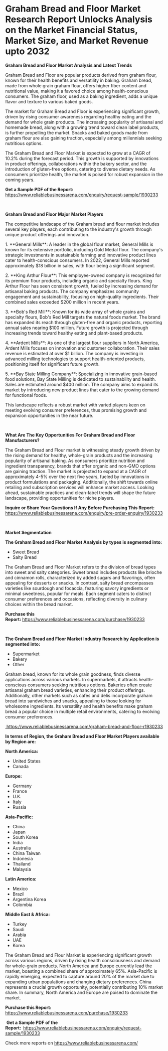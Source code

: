 <p><h1>Graham Bread and Floor Market Research Report Unlocks Analysis on the Market Financial Status, Market Size, and Market Revenue upto 2032</h1></p><p><strong>Graham Bread and Floor Market Analysis and Latest Trends</strong></p>
<p><p>Graham Bread and Floor are popular products derived from graham flour, known for their health benefits and versatility in baking. Graham bread, made from whole grain graham flour, offers higher fiber content and nutritional value, making it a favored choice among health-conscious consumers. The graham floor, used as a baking ingredient, adds a unique flavor and texture to various baked goods.</p><p>The market for Graham Bread and Floor is experiencing significant growth, driven by rising consumer awareness regarding healthy eating and the demand for whole grain products. The increasing popularity of artisanal and homemade bread, along with a growing trend toward clean label products, is further propelling the market. Snacks and baked goods made from graham flour are also gaining traction, especially among millennials seeking nutritious options.</p><p>The Graham Bread and Floor Market is expected to grow at a CAGR of 10.2% during the forecast period. This growth is supported by innovations in product offerings, collaborations within the bakery sector, and the introduction of gluten-free options, catering to diverse dietary needs. As consumers prioritize health, the market is poised for robust expansion in the coming years.</p></p>
<p><strong>Get a Sample PDF of the Report:&nbsp;</strong> <a href="https://www.reliablebusinessarena.com/enquiry/request-sample/1930233?utm_campaign=1871&utm_medium=2&utm_source=Github&utm_content=ia&utm_term=16012025&utm_id=graham-bread-and-floor">https://www.reliablebusinessarena.com/enquiry/request-sample/1930233</a></p>
<p>&nbsp;</p>
<p><strong>Graham Bread and Floor Major Market Players</strong></p>
<p><p>The competitive landscape of the Graham bread and flour market includes several key players, each contributing to the industry's growth through unique product offerings and innovation. </p><p>1. **General Mills**: A leader in the global flour market, General Mills is known for its extensive portfolio, including Gold Medal flour. The company's strategic investments in sustainable farming and innovative product lines cater to health-conscious consumers. In 2022, General Mills reported approximately $18 billion in sales, with flour being a significant segment.</p><p>2. **King Arthur Flour**: This employee-owned company is recognized for its premium flour products, including organic and specialty flours. King Arthur Flour has seen consistent growth, fueled by increasing demand for artisanal baking products. The company emphasizes community engagement and sustainability, focusing on high-quality ingredients. Their combined sales exceeded $200 million in recent years.</p><p>3. **Bob's Red Mill**: Known for its wide array of whole grains and specialty flours, Bob's Red Mill targets the natural foods market. The brand has expanded its reach through gluten-free and organic products, reporting annual sales nearing $100 million. Future growth is projected through increasing trends toward healthy eating and plant-based products.</p><p>4. **Ardent Mills**: As one of the largest flour suppliers in North America, Ardent Mills focuses on innovation and customer collaboration. Their sales revenue is estimated at over $1 billion. The company is investing in advanced milling technologies to support health-oriented products, positioning itself for significant future growth.</p><p>5. **Bay State Milling Company**: Specializing in innovative grain-based food solutions, Bay State Milling is dedicated to sustainability and health. Sales are estimated around $400 million. The company aims to expand its market by introducing new product lines that cater to the growing demand for functional foods.</p><p>This landscape reflects a robust market with varied players keen on meeting evolving consumer preferences, thus promising growth and expansion opportunities in the near future.</p></p>
<p>&nbsp;</p>
<p><strong>What Are The Key Opportunities For Graham Bread and Floor Manufacturers?</strong></p>
<p><p>The Graham Bread and Flour market is witnessing steady growth driven by the rising demand for healthy, whole-grain products and the increasing popularity of artisanal baking. As consumers prioritize nutrition and ingredient transparency, brands that offer organic and non-GMO options are gaining traction. The market is projected to expand at a CAGR of approximately 4-5% over the next five years, fueled by innovations in product formulations and packaging. Additionally, the shift towards online retailing and subscription services will enhance market access. Looking ahead, sustainable practices and clean-label trends will shape the future landscape, providing opportunities for niche players.</p></p>
<p><strong>Inquire or Share Your Questions If Any Before Purchasing This Report:</strong> <a href="https://www.reliablebusinessarena.com/enquiry/pre-order-enquiry/1930233?utm_campaign=1871&utm_medium=2&utm_source=Github&utm_content=ia&utm_term=16012025&utm_id=graham-bread-and-floor">https://www.reliablebusinessarena.com/enquiry/pre-order-enquiry/1930233</a></p>
<p>&nbsp;</p>
<p><strong>Market Segmentation</strong></p>
<p><strong>The Graham Bread and Floor Market Analysis by types is segmented into:</strong></p>
<p><ul><li>Sweet Bread</li><li>Salty Bread</li></ul></p>
<p><p>The Graham Bread and Floor Market refers to the division of bread types into sweet and salty categories. Sweet bread includes products like brioche and cinnamon rolls, characterized by added sugars and flavorings, often appealing for desserts or snacks. In contrast, salty bread encompasses varieties like sourdough and focaccia, featuring savory ingredients or minimal sweetness, popular for meals. Each segment caters to distinct consumer preferences and occasions, reflecting diversity in culinary choices within the bread market.</p></p>
<p><strong>Purchase this Report:&nbsp;</strong><a href="https://www.reliablebusinessarena.com/purchase/1930233?utm_campaign=1871&utm_medium=2&utm_source=Github&utm_content=ia&utm_term=16012025&utm_id=graham-bread-and-floor">https://www.reliablebusinessarena.com/purchase/1930233</a></p>
<p>&nbsp;</p>
<p><strong>The Graham Bread and Floor Market Industry Research by Application is segmented into:</strong></p>
<p><ul><li>Supermarket</li><li>Bakery</li><li>Other</li></ul></p>
<p><p>Graham bread, known for its whole grain goodness, finds diverse applications across various markets. In supermarkets, it attracts health-conscious consumers seeking nutritious options. Bakeries often create artisanal graham bread varieties, enhancing their product offerings. Additionally, other markets such as cafes and delis incorporate graham bread into sandwiches and snacks, appealing to those looking for wholesome ingredients. Its versatility and health benefits make graham bread a popular choice in multiple retail environments, catering to evolving consumer preferences.</p></p>
<p><a href="https://www.reliablebusinessarena.com/graham-bread-and-floor-r1930233?utm_campaign=1871&utm_medium=2&utm_source=Github&utm_content=ia&utm_term=16012025&utm_id=graham-bread-and-floor">&nbsp;https://www.reliablebusinessarena.com/graham-bread-and-floor-r1930233</a></p>
<p><strong>In terms of Region, the Graham Bread and Floor Market Players available by Region are:</strong></p>
<p>
    <p> <strong> North America: </strong>
        <ul>
            <li>United States</li>
            <li>Canada</li>
        </ul>
        </p> 
    <p> <strong> Europe: </strong>
        <ul>
            <li>Germany</li>
            <li>France</li>
            <li>U.K.</li>
            <li>Italy</li>
            <li>Russia</li>
        </ul>
        </p> 
    <p> <strong> Asia-Pacific: </strong>
        <ul>
            <li>China</li>
            <li>Japan</li>
            <li>South Korea</li>
            <li>India</li>
            <li>Australia</li>
            <li>China Taiwan</li>
            <li>Indonesia</li>
            <li>Thailand</li>
            <li>Malaysia</li>
        </ul>
        </p> 
    <p> <strong> Latin America: </strong>
        <ul>
            <li>Mexico</li>
            <li>Brazil</li>
            <li>Argentina Korea</li>
            <li>Colombia</li>
        </ul>
        </p> 
    <p> <strong> Middle East & Africa: </strong>
        <ul>
            <li>Turkey</li>
            <li>Saudi</li>
            <li>Arabia</li>
            <li>UAE</li>
            <li>Korea</li>
        </ul>
    </p>
    </p>
<p><p>The Graham Bread and Flour Market is experiencing significant growth across various regions, driven by rising health consciousness and demand for whole-grain products. North America and Europe currently lead the market, boasting a combined share of approximately 65%. Asia-Pacific is rapidly emerging, expected to capture around 20% of the market due to expanding urban populations and changing dietary preferences. China represents a crucial growth opportunity, potentially contributing 10% market share. In summary, North America and Europe are poised to dominate the market.</p></p>
<p><strong>Purchase this Report: </strong><a href="https://www.reliablebusinessarena.com/purchase/1930233?utm_campaign=1871&utm_medium=2&utm_source=Github&utm_content=ia&utm_term=16012025&utm_id=graham-bread-and-floor">https://www.reliablebusinessarena.com/purchase/1930233</a></p>
<p>&nbsp;<strong>Get a Sample PDF of the Report:&nbsp;&nbsp;</strong><a href="https://www.reliablebusinessarena.com/enquiry/request-sample/1930233?utm_campaign=1871&utm_medium=2&utm_source=Github&utm_content=ia&utm_term=16012025&utm_id=graham-bread-and-floor">https://www.reliablebusinessarena.com/enquiry/request-sample/1930233</a></p>
<p><strong></strong></p>
<p>Check more reports on <a href="https://www.reliablebusinessarena.com/?utm_campaign=1871&utm_medium=2&utm_source=Github&utm_content=ia&utm_term=16012025&utm_id=graham-bread-and-floor">https://www.reliablebusinessarena.com/</a></p>